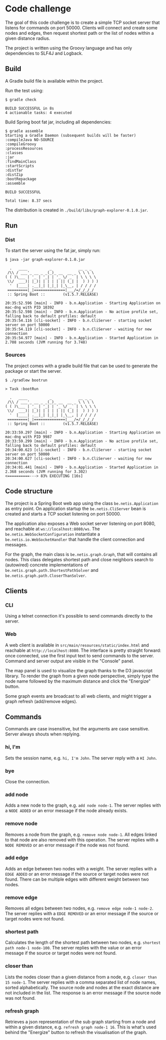 # Code challenge

The goal of this code challenge is to create a simple TCP socket server that listens for commands on port 50000. Clients
will connect and create some nodes and edges, then request shortest path or the list of nodes within a given distance
radius.

The project is written using the Groovy language and has only dependencies to SLF4J and Logback.

## Build

A Gradle build file is available within the project.

Run the test using:

``` 
$ gradle check

BUILD SUCCESSFUL in 8s
4 actionable tasks: 4 executed
```

Build Spring boot fat jar, including all dependencies:

```
$ gradle assemble
Starting a Gradle Daemon (subsequent builds will be faster)
:compileJava NO-SOURCE
:compileGroovy
:processResources
:classes
:jar
:findMainClass
:startScripts
:distTar
:distZip
:bootRepackage
:assemble

BUILD SUCCESSFUL

Total time: 8.37 secs

```

The distribution is created in `./build/libs/graph-explorer-0.1.0.jar`.

## Run

### Dist

To start the server using the fat jar, simply run:

```
$ java -jar graph-explorer-0.1.0.jar 

  .   ____          _            __ _ _
 /\\ / ___'_ __ _ _(_)_ __  __ _ \ \ \ \
( ( )\___ | '_ | '_| | '_ \/ _` | \ \ \ \
 \\/  ___)| |_)| | | | | || (_| |  ) ) ) )
  '  |____| .__|_| |_|_| |_\__, | / / / /
 =========|_|==============|___/=/_/_/_/
 :: Spring Boot ::        (v1.5.7.RELEASE)

20:35:52.596 [main] - INFO - b.n.Application - Starting Application on mac-dng with PID 10392
20:35:52.598 [main] - INFO - b.n.Application - No active profile set, falling back to default profiles: default
20:35:54.116 [cli-socket] - INFO - b.n.CliServer - starting socket server on port 50000
20:35:54.119 [cli-socket] - INFO - b.n.CliServer - waiting for new connection
20:35:54.977 [main] - INFO - b.n.Application - Started Application in 2.708 seconds (JVM running for 3.748)
```

### Sources

The project comes with a gradle build file that can be used to generate the package or start the server.

```
$ ./gradlew bootrun

> Task :bootRun

  .   ____          _            __ _ _
 /\\ / ___'_ __ _ _(_)_ __  __ _ \ \ \ \
( ( )\___ | '_ | '_| | '_ \/ _` | \ \ \ \
 \\/  ___)| |_)| | | | | || (_| |  ) ) ) )
  '  |____| .__|_| |_|_| |_\__, | / / / /
 =========|_|==============|___/=/_/_/_/
 :: Spring Boot ::        (v1.5.7.RELEASE)

20:33:59.297 [main] - INFO - b.n.Application - Starting Application on mac-dng with PID 9987 
20:33:59.299 [main] - INFO - b.n.Application - No active profile set, falling back to default profiles: default
20:34:00.623 [cli-socket] - INFO - b.n.CliServer - starting socket server on port 50000
20:34:00.627 [cli-socket] - INFO - b.n.CliServer - waiting for new connection
20:34:01.441 [main] - INFO - b.n.Application - Started Application in 2.368 seconds (JVM running for 3.302)
<==========---> 83% EXECUTING [16s]

```

## Code structure

The project is a Spring Boot web app using the class `be.netis.Application` as entry point. On application startup the
`be.netis.CliServer` bean is created and starts a TCP socket listening on port 50000.

The application also exposes a Web socket server listening on port 8080, and reachable at `ws://localhost:8080/ws`.
The `be.netis.WebSocketConfiguration` instantiate a `be.netis.io.WebSocketHandler` that handle the client connection
and messages. 

For the graph, the main class is `be.netis.graph.Graph`, that will contains all nodes. This class delegates shortest
path and close neighbors search to (autowired) concrete implementations of `be.netis.graph.path.ShortestPathSolver` and 
`be.netis.graph.path.CloserThanSolver`.

## Clients

### CLI

Using a telnet connection it's possible to send commands directly to the server.

### Web

A web client is available in `src/main/resources/static/index.html` and reachable at `http://localhost:8080`. The 
interface is pretty straight forward: once connected, use the first input text to send commands to the server. Command
and server output are visible in the "Console" panel.

The map panel is used to visualize the graph thanks to the D3 javascript library. To render the graph from a given node
perspective, simply type the node name followed by the maximum distance and click the "Energize" button.

Some graph events are broadcast to all web clients, and might trigger a graph refresh (add/remove edges).  

## Commands

Commands are case insensitive, but the arguments are case sensitive. Server always shouts when replying.

### hi, I'm <name>

Sets the session name, e.g. `hi, I'm John`. The server reply with a `HI John`.

### bye

Close the connection.

### add node <name>

Adds a new node to the graph, e.g. `add node node-1`. The server replies with a `NODE ADDED` or an error message if the
node already exists.

### remove node <name>

Removes a node from the graph, e.g. `remove node node-1`. All edges linked to that node are also removed with this 
operation. The server replies with a `NODE REMOVED` or an error message if the node was not found.

### add edge <from> <to> <weight>

Adds an edge between two nodes with a weight. The server replies with a `EDGE ADDED` or an error message if the source 
or target nodes were not found. There can be multiple edges with different weight between two nodes.

### remove edge <from> <to>

Removes all edges between two nodes, e.g. `remove edge node-1 node-2`. The server replies with a `EDGE REMOVED` or an 
error message if the source or target nodes were not found.

### shortest path <from> <to>

Calculates the length of the shortest path between two nodes, e.g. `shortest path node-1 node-100`. The server replies
with the value or an error message if the source or target nodes were not found.

### closer than <dist> <from>

Lists the nodes closer than a given distance from a node, e.g. `closer than 15 node-1`. The server replies with a comma
separated list of node names, sorted alphabetically. The source node and nodes at the exact distance are not included
in the list. The response is an error message if the source node was not found.

### refresh graph <from> <dist>

Retrieves a json representation of the sub graph starting from a node and within a given distance, e.g. 
`refresh graph node-1 16`. This is what's used behind the "Energize" button to refresh the visualisation of the graph.
